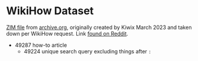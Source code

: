# WikiHow Dataset

[ZIM
file](https://archive.org/download/wiki-how-en/wikihow_en_maxi_2023-03.zim)
from [archive.org](https://archive.org/details/wiki-how-en),
originally created by Kiwix March 2023 and taken down per WikiHow request.
Link [found on
Reddit](https://www.reddit.com/r/Kiwix/comments/1gxv6e4/index_of_zimwikihow_deleted_or_awaiting_update/).

- 49287 how-to article
    - 49224 unique search query excluding things after `:`
